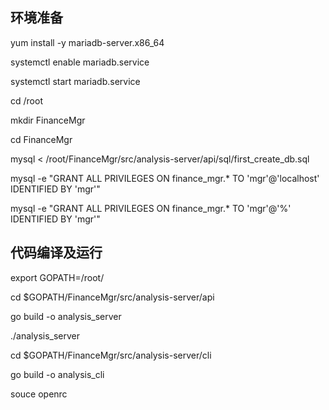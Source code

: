 
## 环境准备
yum install -y mariadb-server.x86_64

systemctl enable mariadb.service

systemctl start mariadb.service

cd /root

mkdir FinanceMgr

cd FinanceMgr


mysql < /root/FinanceMgr/src/analysis-server/api/sql/first_create_db.sql

mysql -e "GRANT ALL PRIVILEGES ON finance_mgr.* TO 'mgr'@'localhost' IDENTIFIED BY 'mgr'"

mysql -e "GRANT ALL PRIVILEGES ON finance_mgr.* TO 'mgr'@'%' IDENTIFIED BY 'mgr'"


## 代码编译及运行

export GOPATH=/root/

cd $GOPATH/FinanceMgr/src/analysis-server/api

go build -o analysis_server

./analysis_server

cd $GOPATH/FinanceMgr/src/analysis-server/cli

go build -o analysis_cli

souce openrc

